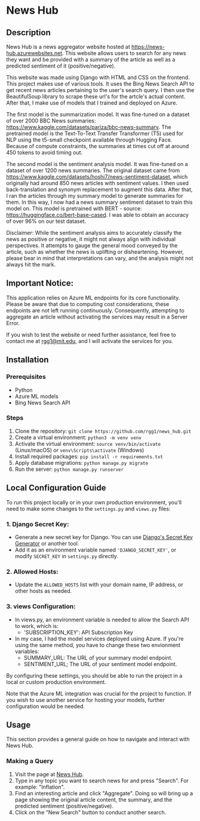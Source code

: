 # News Hub

## Description

News Hub is a news aggregator website hosted at https://news-hub.azurewebsites.net.
This website allows users to search for any news they want and be provided with a summary
of the article as well as a predicted sentiment of it (positive/negative).

This website was made using Django with HTML and CSS on the frontend. This project makes
use of various tools. It uses the Bing News Search API to get recent news articles pertaining
to the user's search query. I then use the BeautifulSoup library to scrape these url's for the
artcle's actual content. After that, I make use of models that I trained and deployed on Azure.

The first model is the summarization model. It was fine-tuned on a dataset of over 2000
BBC News summaries: https://www.kaggle.com/datasets/pariza/bbc-news-summary. The pretrained
model is the Text-To-Text Transfer Transformer (T5) used for NLP using the t5-small checkpoint 
available through Hugging Face. Because of compute constraints, the summaries at times cut off
at around 450 tokens to avoid timing out.

The second model is the sentiment analysis model. It was fine-tuned on a dataset of over 1200 news summaries.
The original dataset came from https://www.kaggle.com/datasets/hoshi7/news-sentiment-dataset, which originally had
around 850 news articles with sentiment values. I then used back-translation and synonym replacement to augment this data.
After that, I ran the articles through my summary model to generate summaries for them. In this way, I now had a news summary
sentiment dataset to train this model on. This model is pretrained with BERT - source: https://huggingface.co/bert-base-cased. I was able to obtain an accuracy of over 96% on our test dataset. 

Disclaimer: While the sentiment analysis aims to accurately classify the news as positive or negative, it might not always align with individual perspectives. It attempts to gauge the general mood conveyed by the article, such as whether the news is uplifting or disheartening. However, please bear in mind that interpretations can vary, and the analysis might not always hit the mark.

## Important Notice:

This application relies on Azure ML endpoints for its core functionality. Please be aware that due to computing cost considerations, these endpoints are not left running continuously. Consequently, attempting to aggregate an article without activating the services may result in a Server Error.

If you wish to test the website or need further assistance, feel free to contact me at rgg1@mit.edu, and I will activate the services for you.

## Installation

### Prerequisites
- Python
- Azure ML models
- Bing News Search API

### Steps
1. Clone the repository: `git clone https://github.com/rgg1/news_hub.git`
2. Create a virtual environment: `python3 -m venv venv`
3. Activate the virtual environment: `source venv/bin/activate` (Linux/macOS) or `venv\Scripts\activate` (Windows)
4. Install required packages: `pip install -r requirements.txt`
5. Apply database migrations: `python manage.py migrate`
6. Run the server: `python manage.py runserver`

## Local Configuration Guide

To run this project locally or in your own production environment, you'll need to make some changes to the `settings.py` and `views.py` files:

### 1. **Django Secret Key**:
   - Generate a new secret key for Django. You can use [Django's Secret Key Generator](https://djecrety.ir/) or another tool.
   - Add it as an environment variable named `'DJANGO_SECRET_KEY'`, or modify `SECRET_KEY` in `settings.py` directly.

### 2. **Allowed Hosts**:
   - Update the `ALLOWED_HOSTS` list with your domain name, IP address, or other hosts as needed.

### 3. **views Configuration**:
   - In views.py, an environment variable is needed to allow the Search API to work, which is:
     - 'SUBSCRIPTION_KEY': API Subscription Key
   - In my case, I had the model services deployed using Azure. If you're using the same method, you have to change these two envionment variables:
     - SUMMARY_URL: The URL of your summary model endpoint.
     - SENTIMENT_URL; The URL of your sentiment model endpoint.

By configuring these settings, you should be able to run the project in a local or custom production environment.

Note that the Azure ML integration was crucial for the project to function. If you wish to use another service for
hosting your models, further configuration would be needed.

## Usage

This section provides a general guide on how to navigate and interact with News Hub.

### Making a Query
1. Visit the page at [News Hub](https://news-hub.azurewebsites.net).
2. Type in any topic you want to search news for and press "Search". For example: "Inflation".
3. Find an interesting article and click "Aggregate". Doing so will bring up a page
showing the original article content, the summary, and the predicted sentiment (positive/negative).
4. Click on the "New Search" button to conduct another search.